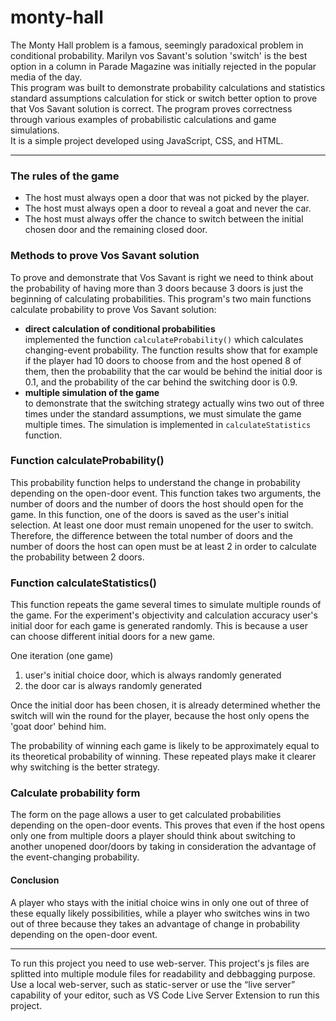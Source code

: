 # monty-hall
The Monty Hall problem is a famous, seemingly paradoxical problem in conditional probability. Marilyn vos Savant's solution 'switch' is the best option in a column in Parade Magazine was initially rejected in the popular media of the day.<br>
This program was built to demonstrate probability calculations and statistics standard assumptions calculation for stick or switch better option to prove that Vos Savant solution is correct. The program proves correctness through various examples of probabilistic calculations and game simulations.<br>
It is a simple project developed using JavaScript, CSS, and HTML. 
   <hr>

### The rules of the game

- The host must always open a door that was not picked by the player.
- The host must always open a door to reveal a goat and never the car.
- The host must always offer the chance to switch between the initial chosen door and the remaining closed door.
### Methods to prove Vos Savant solution
To prove and demonstrate that Vos Savant is right we need to think about the probability of having more than 3 doors because 3 doors is just the beginning of calculating probabilities. This program's two main functions calculate probability to prove Vos Savant solution:
  
- <b>direct calculation of conditional probabilities</b><br> implemented the function <code>calculateProbability()</code> which calculates changing-event probability. The function results show that for example if the player had 10 doors to choose from and the host opened 8 of them, then the probability that the car would be behind the initial door is 0.1, and the probability of the car behind the switching door is 0.9.
- <b>multiple simulation of the game</b><br>
  to demonstrate that the switching strategy actually wins two out of three times under the standard assumptions, we must simulate the game multiple times. The simulation is implemented in <code>calculateStatistics</code> function.


### <b>Function calculateProbability() </b>
This probability function helps to understand the change in probability depending on the open-door event.
This function takes two arguments, the number of doors and the number of doors the host should open for the game. In this function, one of the doors is saved as the user's initial selection. At least one door must remain unopened for the user to switch. Therefore, the difference between the total number of doors and the number of doors the host can open must be at least 2 in order to calculate the probability between 2 doors.

### <b>Function calculateStatistics() </b>
This function repeats the game several times to simulate multiple rounds of the game. For the experiment's objectivity
and calculation accuracy user's initial door for each game is generated randomly. This is because a user can choose different initial doors for a new game.

One iteration (one game)
1. user's initial choice door, which is always randomly generated
2. the door car is always randomly generated

Once the initial door has been chosen, it is already determined whether the switch will win the round for the player, because the host only opens the 'goat door' behind him.<br>

The probability of winning each game is likely to be approximately equal to its theoretical probability of winning. These repeated plays make it clearer why switching is the better strategy.

### <b>Calculate probability form</b>
The form on the page allows a user to get calculated probabilities depending on the open-door events. 
This proves that even if the host opens only one from multiple doors a player should think about switching to another unopened door/doors by taking in consideration the advantage of the event-changing probability.<br>

#### <b>Conclusion</b>
A player who stays with the initial choice wins in only one out of three of these equally likely possibilities, while a player who switches wins in two out of three because they takes an advantage of change in probability depending on the open-door event.

<hr>
To run this project you need to use web-server. This project's js files are splitted into multiple module files for readability and debbagging purpose. Use a local web-server, such as static-server or use the “live server” capability of your editor, such as VS Code Live Server Extension to run this project.